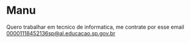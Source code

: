 # Manu
Quero trabalhar em tecnico de informatica, me contrate por esse email 00001118452136sp@al.educacao.sp.gov.br
